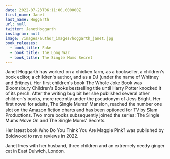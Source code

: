 ```yaml
---
date: 2022-07-23T06:11:00.000000Z
first_name: Janet
last_name: Hoggarth
url: null
twitter: JanetHoggarth
instagram: null
image: /images/author_images/hoggarth_janet.jpg
book_releases:
  - book_title: Fake
  - book_title: The Long War
  - book_title: The Single Mums Secret
---
```

Janet Hoggarth has worked on a chicken farm, as a bookseller, a children's book editor, a children's author, and as a DJ (under the name of Whitney and Britney). Her first children's book The Whole Joke Book was Bloomsbury Children's Books bestselling title until Harry Potter knocked it of its perch. After the writing bug bit her she published several other children's books, more recently under the pseudonym of Jess Bright. Her first novel for adults, The Single Mums' Mansion, reached the number one slot on the Amazon fiction charts and has been optioned for TV by Slam Productions. Two more books subsequently joined the series: The Single Mums Move On and The Single Mums' Secrets. 

Her latest book Who Do You Think You Are Maggie Pink? was published by Boldwood to rave reviews in 2022.          

Janet lives with her husband, three children and an extremely needy ginger cat in East Dulwich, London.